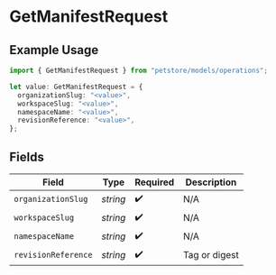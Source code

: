 # GetManifestRequest

## Example Usage

```typescript
import { GetManifestRequest } from "petstore/models/operations";

let value: GetManifestRequest = {
  organizationSlug: "<value>",
  workspaceSlug: "<value>",
  namespaceName: "<value>",
  revisionReference: "<value>",
};
```

## Fields

| Field               | Type                | Required            | Description         |
| ------------------- | ------------------- | ------------------- | ------------------- |
| `organizationSlug`  | *string*            | :heavy_check_mark:  | N/A                 |
| `workspaceSlug`     | *string*            | :heavy_check_mark:  | N/A                 |
| `namespaceName`     | *string*            | :heavy_check_mark:  | N/A                 |
| `revisionReference` | *string*            | :heavy_check_mark:  | Tag or digest       |